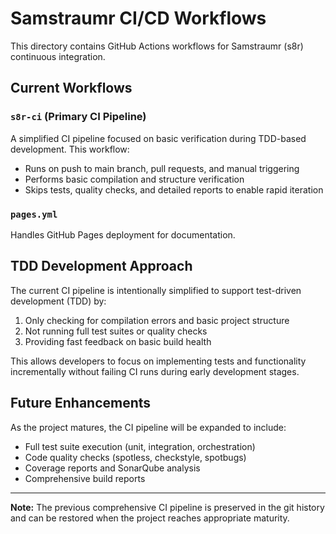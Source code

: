 # Samstraumr CI/CD Workflows

This directory contains GitHub Actions workflows for Samstraumr (s8r) continuous integration.

## Current Workflows

### `s8r-ci` (Primary CI Pipeline)

A simplified CI pipeline focused on basic verification during TDD-based development. This workflow:

- Runs on push to main branch, pull requests, and manual triggering
- Performs basic compilation and structure verification
- Skips tests, quality checks, and detailed reports to enable rapid iteration

### `pages.yml`

Handles GitHub Pages deployment for documentation.

## TDD Development Approach

The current CI pipeline is intentionally simplified to support test-driven development (TDD) by:

1. Only checking for compilation errors and basic project structure
2. Not running full test suites or quality checks
3. Providing fast feedback on basic build health

This allows developers to focus on implementing tests and functionality incrementally without failing CI runs during early development stages.

## Future Enhancements

As the project matures, the CI pipeline will be expanded to include:

- Full test suite execution (unit, integration, orchestration)
- Code quality checks (spotless, checkstyle, spotbugs)
- Coverage reports and SonarQube analysis
- Comprehensive build reports

---

**Note:** The previous comprehensive CI pipeline is preserved in the git history and can be restored when the project reaches appropriate maturity.